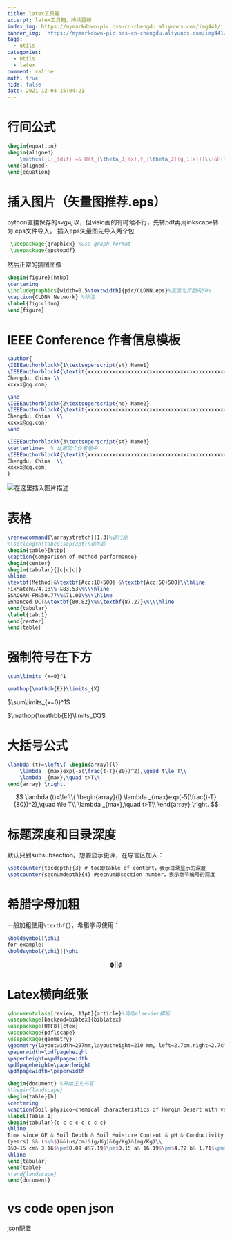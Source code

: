 ```yaml
---
title: latex工具箱
excerpt: latex工具箱，持续更新
index_img: https://mymarkdown-pic.oss-cn-chengdu.aliyuncs.com/img441/image-20211204141222334.png
banner_img: 'https://mymarkdown-pic.oss-cn-chengdu.aliyuncs.com/img441/1638523690670.jpg'
tags:
  - utils
categories:
  - utils
  - latex
comment: valine
math: true
hide: false
date: 2021-12-04 15:04:21
---
```


# 行间公式
```latex
\begin{equation}
\begin{aligned}
    \mathcal{L}_{dif} =& H(f_{\theta_1}(x),f_{\theta_2}(g_1(x)))\\+&H(f_{\theta_2}(x),f_{\theta_1}(g_2(x)))\label{eqn:5}
\end{aligned}
\end{equation}
```
# 插入图片（矢量图推荐.eps）
python直接保存的svg可以，但visio画的有时候不行，先转pdf再用inkscape转为.eps文件导入。
插入eps矢量图先导入两个包
```latex
 \usepackage{graphicx} %use graph format
 \usepackage{epstopdf}
```
然后正常的插图图像
```latex
\begin{figure}[htbp}
\centering
\includegraphics[width=0.5\textwidth]{pic/CLDNN.eps}%宽度为页面的50%
\caption{CLDNN Network} %标注
\label{fig:cldnn}
\end{figure}
```
# IEEE Conference 作者信息模板
```latex
\author{
\IEEEauthorblockN{1\textsuperscript{st} Name1}
\IEEEauthorblockA{\textit{xxxxxxxxxxxxxxxxxxxxxxxxxxxxxxxxxxxxxxxxxxxxxxxxxxxxxxxx} \\
Chengdu, China \\
xxxxx@qq.com}

\and
\IEEEauthorblockN{2\textsuperscript{nd} Name2}
\IEEEauthorblockA{\textit{xxxxxxxxxxxxxxxxxxxxxxxxxxxxxxxxxxxxxxxxxxxxxxxxxxxxxxxx} \\
Chengdu, China  \\
xxxxx@qq.con}
\and

\IEEEauthorblockN{3\textsuperscript{st} Name3}
\centerline~  % 让第三个作者居中
\IEEEauthorblockA{\textit{xxxxxxxxxxxxxxxxxxxxxxxxxxxxxxxxxxxxxxxxxxxxxxxxxxxxxxxx} \\
Chengdu, China  \\
xxxxx@qq.com}
}
```
![在这里插入图片描述](https://mymarkdown-pic.oss-cn-chengdu.aliyuncs.com/img441/2d320c1a614a4c919702e9c8c95790a2.png)
# 表格
```latex
\renewcommand{\arraystretch}{1.3}%调行距
%\setlength\tabcolsep{3pt}%调列距
\begin{table}[htbp]
\caption{Comparison of method performance}
\begin{center}
\begin{tabular}{|c|c|c|}
\hline
\textbf{Method}&\textbf{Acc:10+500} &\textbf{Acc:50+500}\\\hline
FixMatch&74.18\% &83.53\%\\\hline
SSACGAN-FM&50.77\%&71.00\%\\\hline
Enhanced DCT&\textbf{80.82}\%&\textbf{87.27}\%\\\hline
\end{tabular}
\label{tab:1}
\end{center}
\end{table}
```
# 强制符号在下方
```latex
\sum\limits_{x=0}^1

\mathop{\mathbb{E}}\limits_{X}
```
$\sum\limits_{x=0}^1$

$\mathop{\mathbb{E}}\limits_{X}$
# 大括号公式
```latex
\lambda (t)=\left\{ \begin{array}{l}
	\lambda _{max}exp(-5(\frac{t-T}{80})^2),\quad t\le T\\
	\lambda _{max},\quad t>T\\
\end{array} \right. 
```
$$
\lambda (t)=\left\{ \begin{array}{l}
	\lambda _{max}exp(-5(\frac{t-T}{80})^2),\quad t\le T\\
	\lambda _{max},\quad t>T\\
\end{array} \right. 
$$
# 标题深度和目录深度

默认只到subsubsection。想要显示更深，在导言区加入：

```latex
\setcounter{tocdepth}{3} # toc即table of content，表示目录显示的深度
\setcounter{secnumdepth}{4} #secnum即section number，表示章节编号的深度
```

# 希腊字母加粗

一般加粗使用<code>\textbf{}</code>，希腊字母使用：

```latex
\boldsymbol{\phi}
for example:
\boldsymbol{\phi}||\phi
```

$$\boldsymbol{\phi}||\phi$$

# Latex横向纸张

```latex
\documentclass[review, 11pt]{article}%调用elsevier模板
\usepackage[backend=bibtex]{biblatex}
\usepackage[UTF8]{ctex}
\usepackage{pdflscape}
\usepackage{geometry}
\geometry{layoutwidth=297mm,layoutheight=210 mm, left=2.7cm,right=2.7cm,top=1.8cm,bottom=1.5cm, includehead,includefoot}
\paperwidth=\pdfpageheight
\paperheight=\pdfpagewidth
\pdfpageheight=\paperheight
\pdfpagewidth=\paperwidth

\begin{document} %开始正文书写
%\begin{landscape}
\begin{table}[h]
\centering
\caption{Soil physico-chemical characteristics of Horqin Desert with various GE time in two soil depths}
\label{Table.1}
\begin{tabular}{c c c c c c c c}
\hline
Time since GE & Soil Depth & Soil Moisture Content & pH & Conductivity & SOC & TN & TP\\
(years) && ($\%$)&&(us/cm)&(g/Kg)&(g/Kg)&(mg/Kg)\\
0&0-15 cm& 3.16$\pm$0.09 d&7.19$\pm$0.15 a& 16.19$\pm$4.72 b& 1.71$\pm$1.38 c&0.15$\pm$0.11 c& 0.07$\pm$0.003 b\\
\hline
\end{tabular}
\end{table}
%\end{landscape}
\end{document}
```

# vs code open json

[json配置](https://blog.csdn.net/qq_24502469/article/details/114269806)
